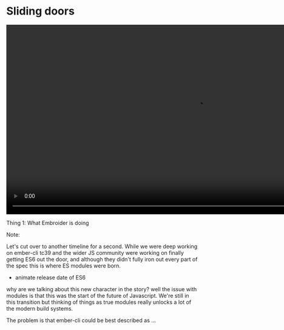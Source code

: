 # Sliding doors

<video controls data-autoplay loop muted playsinline style="height: 500px;" src="/sliding-doors.webm"></video> <!-- .element style="height: 550px; margin-top: 50px" -->

Thing 1: What Embroider is doing
<!-- .element style="position: absolute; bottom: -100px; left: 0; font-size: 60%; color: grey;" -->

Note:

Let's cut over to another timeline for a second. While we were deep working on ember-cli tc39 and the wider JS community were working on finally getting ES6 out the door, and although they didn't fully iron out every part of the spec this is where ES modules were born. 

- animate release date of ES6

why are we talking about this new character in the story? well the issue with modules is that this was the start of the future of Javascript. We're still in this transition but thinking of things as true modules really unlocks a lot of the modern build systems. 

The problem is that ember-cli could be best described as ...